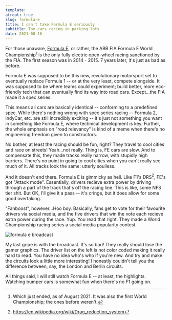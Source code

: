 ```yaml
---
template:
atroot: true
slug: formula-e
title: I can't take Formula E seriously
subtitle: Toy cars racing in parking lots
date: 2021-08-16
---
```


For those unaware, [Formula E](https://en.wikipedia.org/wiki/Formula_E),
or rather, the ABB FIA Formula E World Championship[^1] is the only
fully electric open-wheel racing sanctioned by the FIA. The first season
was in 2014 - 2015. 7 years later, it's just as bad as before.

[^1]: Which just ended, as of August 2021. It was also the first World
    Championship; the ones before weren't.

Formula E was supposed to be this new, revolutionary motorsport set to
eventually replace Formula 1 -- or at the very least, compete alongside.
It was supposed to be where teams could experiment; build better, more
eco-friendly tech that can eventually find its way into road cars.
Except...the FIA made it a spec series.

This means all cars are basically identical -- conforming to a
predefined spec. While there's nothing wrong with spec series racing --
Formula 2, IndyCar, etc. are still incredibly exciting -- it's just not
something you want in something like Formula E, where technical
development is key. Further, the whole emphasis on "road relevancy" is
kind of a meme when there's no engineering freedom given to
constructors.

No bother, at least the racing should be fun, right? They travel to cool
cities and race on streets! Yeah...not really. Thing is, FE cars are
slow. And to compensate this, they made tracks really narrow, with
stupidly high barriers. There's no point in going to cool cities when
you can't really see much of it. All tracks look the same: utterly
soulless.

And it doesn't end there. Formula E is gimmicky as hell. Like F1's
DRS[^2], FE's got "Attack mode". Essentially, drivers recieve extra
power by driving through a part of the track that's off the racing line.
This is like, some NFS tier shit. But OK, I'll give it a pass -- it's
cringe, but it does allow for some good overtaking.

[^2]: https://en.wikipedia.org/wiki/Drag_reduction_system

"Fanboost", however...Hoo boy. Basically, fans get to vote for their
favourite drivers via social media, and the five drivers that win the
vote each recieve extra power during the race. Yup. You read that right.
They made a World Championship racing series a social media popularity
contest.

![formula e broadcast](https://cdn.icyphox.sh/VOodw.png)

My last gripe is with the broadcast. It's so bad! They really should
lose the gamer graphics. The driver list on the left is not color coded
making it really hard to read. You have no idea who's who if you're new.
And try and make the circuits look a little more interesting! I honestly
couldn't tell you the difference between, say, the London and Berlin
circuits.

All things said, I will still watch Formula E -- at least, the
highlights. Watching bumper cars is somewhat fun when there's no F1
going on.

